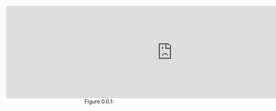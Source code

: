 
<iframe id="ChomskyCON_iframe" src="https://global.codio.com/opendsa/v4/jsav/iframe/v1/chomskycon.html" width="900" height="250" scrolling="no" style="position: relative; top: 0px; border: 0; margin: 0; overflow: hidden;">Your browser does not support iframes.</iframe>
<br/>
<center>Figure 0.0.1: </center><br/>



